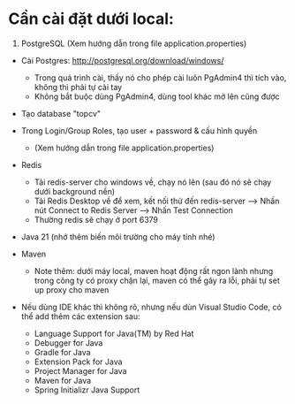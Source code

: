 # Cần cài đặt dưới local:

1. PostgreSQL (Xem hướng dẫn trong file application.properties)

- Cài Postgres: http://postgresql.org/download/windows/
  - Trong quá trình cài, thấy nó cho phép cài luôn PgAdmin4 thì tích vào, không thì phải tự cài tay
  - Không bắt buộc dùng PgAdmin4, dùng tool khác mở lên cũng được
- Tạo database "topcv"
- Trong Login/Group Roles, tạo user + password & cấu hình quyền

  - (Xem hướng dẫn trong file application.properties)

- Redis

  - Tải redis-server cho windows về, chạy nó lên (sau đó nó sẽ chạy dưới background nền)
  - Tải Redis Desktop về để xem, kết nối thử đến redis-server
    --> Nhấn nút Connect to Redis Server
    --> Nhấn Test Connection
  - Thường redis sẽ chạy ở port 6379

- Java 21 (nhớ thêm biến môi trường cho máy tính nhé)
- Maven
  - Note thêm: dưới máy local, maven hoạt động rất ngon lành
    nhưng trong công ty có proxy chặn lại, maven có thể gây ra lỗi, phải tự set up proxy cho maven
- Nếu dùng IDE khác thì không rõ, nhưng nếu dùn Visual Studio Code, có thể add thêm các extension sau:
  - Language Support for Java(TM) by Red Hat
  - Debugger for Java
  - Gradle for Java
  - Extension Pack for Java
  - Project Manager for Java
  - Maven for Java
  - Spring Initializr Java Support
